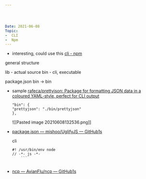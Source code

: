 ```yaml
---




Date: 2021-06-08
Topic:
-  CLI
-  Npm
---
```





* interesting, could use this [cli - npm](https://www.npmjs.com/package/cli)


general structure

lib - actual source
bin - cli, executable

package.json bin -> bin


* sample [rafeca/prettyjson: Package for formatting JSON data in a coloured YAML-style, perfect for CLI output](https://github.com/rafeca/prettyjson)

	```
	"bin": {
    "prettyjson": "./bin/prettyjson"
  	},
	```

	![[Pasted image 20210608132536.png]]
	
* [package.json — mishoo/UglifyJS — GitHub1s](https://github1s.com/mishoo/UglifyJS/blob/HEAD/package.json)	

	cli
	```
	#! /usr/bin/env node
	// -*- js -*-
		```	
		
* [ncp — AvianFlu/ncp — GitHub1s](https://github1s.com/AvianFlu/ncp/blob/HEAD/bin/ncp)

	

